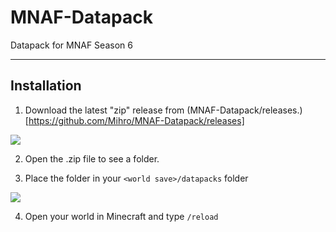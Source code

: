 # MNAF-Datapack
Datapack for MNAF Season 6

-----

## Installation

1. Download the latest "zip" release from (MNAF-Datapack/releases.)[https://github.com/Mihro/MNAF-Datapack/releases]

![](https://i.imgur.com/zzgDfeo.png)

2. Open the .zip file to see a folder.

3. Place the folder in your `<world save>/datapacks` folder

![](https://i.imgur.com/SG0yVpO.png)

4. Open your world in Minecraft and type `/reload`

